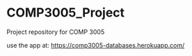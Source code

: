 # COMP3005_Project
Project repository for COMP 3005

use the app at: https://comp3005-databases.herokuapp.com/
